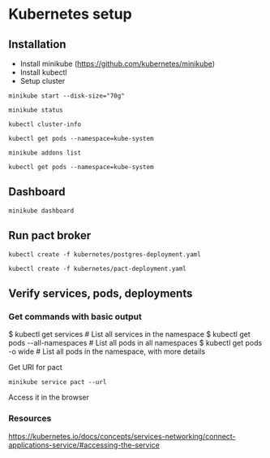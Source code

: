# Kubernetes setup

## Installation

* Install minikube (https://github.com/kubernetes/minikube)
* Install kubectl
* Setup cluster

`minikube start --disk-size="70g"`

`minikube status`

`kubectl cluster-info`

`kubectl get pods --namespace=kube-system`


`minikube addons list`

`kubectl get pods --namespace=kube-system`



## Dashboard

`minikube dashboard`

## Run pact broker


`kubectl create -f kubernetes/postgres-deployment.yaml`

`kubectl create -f kubernetes/pact-deployment.yaml`

## Verify services, pods, deployments

###  Get commands with basic output
$ kubectl get services                          # List all services in the namespace
$ kubectl get pods --all-namespaces             # List all pods in all namespaces
$ kubectl get pods -o wide                      # List all pods in the namespace, with more details

Get URI for pact

`minikube service pact --url`

Access it in the browser

### Resources

https://kubernetes.io/docs/concepts/services-networking/connect-applications-service/#accessing-the-service
